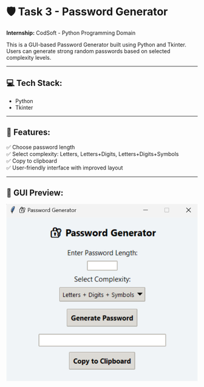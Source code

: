 # 🛡️ Task 3 - Password Generator  
**Internship:** CodSoft - Python Programming Domain

This is a GUI-based Password Generator built using Python and Tkinter. Users can generate strong random passwords based on selected complexity levels.

---

## 💻 Tech Stack:
- Python
- Tkinter

---

## 🌟 Features:
✅ Choose password length  
✅ Select complexity: Letters, Letters+Digits, Letters+Digits+Symbols  
✅ Copy to clipboard  
✅ User-friendly interface with improved layout  

---

## 📸 GUI Preview:
![PasswordGenerator](https://github.com/JommalaJayalakshmi/CODSOFT/blob/main/Task_3_PasswordGenerator/PasswordGenerator_gui.png?raw=true)


